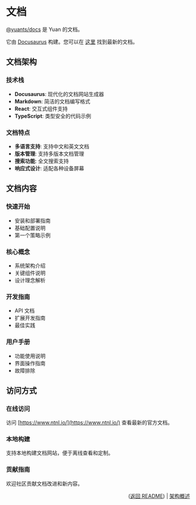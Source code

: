 # 文档

[@yuants/docs](ui/docs) 是 Yuan 的文档。

它由 [Docusaurus](https://docusaurus.io/) 构建。您可以在 [这里](https://www.ntnl.io/) 找到最新的文档。

## 文档架构

### 技术栈

- **Docusaurus**: 现代化的文档网站生成器
- **Markdown**: 简洁的文档编写格式
- **React**: 交互式组件支持
- **TypeScript**: 类型安全的代码示例

### 文档特点

- **多语言支持**: 支持中文和英文文档
- **版本管理**: 支持多版本文档管理
- **搜索功能**: 全文搜索支持
- **响应式设计**: 适配各种设备屏幕

## 文档内容

### 快速开始

- 安装和部署指南
- 基础配置说明
- 第一个策略示例

### 核心概念

- 系统架构介绍
- 关键组件说明
- 设计理念解析

### 开发指南

- API 文档
- 扩展开发指南
- 最佳实践

### 用户手册

- 功能使用说明
- 界面操作指南
- 故障排除

## 访问方式

### 在线访问

访问 [https://www.ntnl.io/](https://www.ntnl.io/) 查看最新的官方文档。

### 本地构建

支持本地构建文档网站，便于离线查看和定制。

### 贡献指南

欢迎社区贡献文档改进和新内容。

<p align="right">(<a href="../../README.md">返回 README</a>) | <a href="architecture-overview.md">架构概述</a></p>
